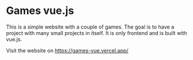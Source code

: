 # Games vue.js

This is a simple website with a couple of games. The goal is to have a project with many small projects in itself. It is only frontend and is built with vue.js. 

Visit the website on https://games-vue.vercel.app/
